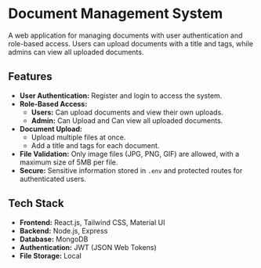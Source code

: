 # Document Management System

A web application for managing documents with user authentication and role-based access. Users can upload documents with a title and tags, while admins can view all uploaded documents.

## Features

- **User Authentication:** Register and login to access the system.
- **Role-Based Access:**
  - **Users:** Can upload documents and view their own uploads.
  - **Admin:** Can Upload and Can view all uploaded documents.
- **Document Upload:**
  - Upload multiple files at once.
  - Add a title and tags for each document.
- **File Validation:** Only image files (JPG, PNG, GIF) are allowed, with a maximum size of 5MB per file.
- **Secure:** Sensitive information stored in `.env` and protected routes for authenticated users.

## Tech Stack

- **Frontend:** React.js, Tailwind CSS, Material UI
- **Backend:** Node.js, Express
- **Database:** MongoDB
- **Authentication:** JWT (JSON Web Tokens)
- **File Storage:** Local
